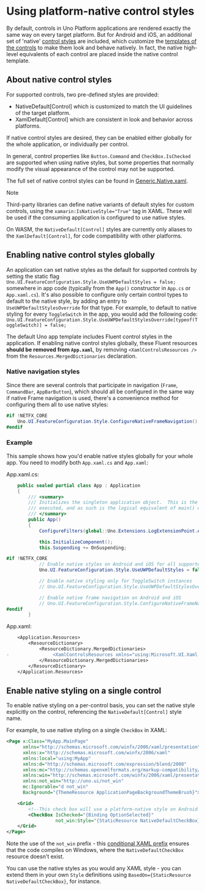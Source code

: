 # Using platform-native control styles

By default, controls in Uno Platform applications are rendered exactly the same way on every target platform. But for Android and iOS, an additional set of 'native' [control styles](https://docs.microsoft.com/en-us/windows/uwp/design/controls-and-patterns/xaml-styles) are included, which customize the [templates of the controls](https://docs.microsoft.com/en-us/windows/uwp/design/controls-and-patterns/control-templates) to make them look and behave natively. In fact, the native high-level equivalents of each control are placed inside the native control template.

## About native control styles

For supported controls, two pre-defined styles are provided:
* NativeDefault[Control] which is customized to match the UI guidelines of the target platform.
* XamlDefault[Control] which are consistent in look and behavior across platforms.

If native control styles are desired, they can be enabled either globally for the whole application, or individually per control.

In general, control properties like `Button.Command` and `CheckBox.IsChecked` are supported when using native styles, but some properties that normally modify the visual appearance of the control may not be supported.

The full set of native control styles can be found in [Generic.Native.xaml](https://github.com/unoplatform/uno/blob/master/src/Uno.UI/UI/Xaml/Style/Generic/Generic.Native.xaml).

> [!NOTE]
> Third-party libraries can define native variants of default styles for custom controls, using the `xamarin:IsNativeStyle="True"` tag in XAML. These will be used if the consuming application is configured to use native styles.

On WASM, the `NativeDefault[Control]` styles are currently only aliases to the `XamlDefault[Control]`, for code compatibility with other platforms. 

## Enabling native control styles globally

An application can set native styles as the default for supported controls by setting the static flag `Uno.UI.FeatureConfiguration.Style.UseUWPDefaultStyles = false;` somewhere in app code (typically from the `App()` constructor in `App.cs` or `App.xaml.cs`). It's also possible to configure only certain control types to default to the native style, by adding an entry to `UseUWPDefaultStylesOverride` for that type. For example, to default to native styling for every `ToggleSwitch` in the app, you would add the following code: `Uno.UI.FeatureConfiguration.Style.UseUWPDefaultStylesOverride[typeof(ToggleSwitch)] = false;`

The default Uno app template includes Fluent control styles in the application. If enabling native control styles globally, these Fluent resources **should be removed from `App.xaml`**, by removing `<XamlControlsResources />` from the `Resources.MergedDictionaries` declaration.

### Native navigation styles

Since there are several controls that participate in navigation (`Frame`, `CommandBar`, `AppBarButton`), which should all be configured in the same way if native Frame navigation is used, there's a convenience method for configuring them all to use native styles:

```csharp
#if !NETFX_CORE
    Uno.UI.FeatureConfiguration.Style.ConfigureNativeFrameNavigation();
#endif
```

### Example

This sample shows how you'd enable native styles globally for your whole app. You need to modify both `App.xaml.cs` and `App.xaml`:

App.xaml.cs:

```csharp
	public sealed partial class App : Application
	{
		/// <summary>
		/// Initializes the singleton application object.  This is the first line of authored code
		/// executed, and as such is the logical equivalent of main() or WinMain().
		/// </summary>
		public App()
		{
			ConfigureFilters(global::Uno.Extensions.LogExtensionPoint.AmbientLoggerFactory);

			this.InitializeComponent();
			this.Suspending += OnSuspending;

#if !NETFX_CORE
			// Enable native styles on Android and iOS for all supported controls
			Uno.UI.FeatureConfiguration.Style.UseUWPDefaultStyles = false;

			// Enable native styling only for ToggleSwitch instances
			// Uno.UI.FeatureConfiguration.Style.UseUWPDefaultStylesOverride[typeof(ToggleSwitch)] = false;

			// Enable native frame navigation on Android and iOS
			// Uno.UI.FeatureConfiguration.Style.ConfigureNativeFrameNavigation();
#endif
		}
```

App.xaml:

```diff
    <Application.Resources>
        <ResourceDictionary>
            <ResourceDictionary.MergedDictionaries>
-                <XamlControlsResources xmlns="using:Microsoft.UI.Xaml.Controls" /> <!-- Remove Fluent styles to allow native styles from framework to be used -->
            </ResourceDictionary.MergedDictionaries>
        </ResourceDictionary>
    </Application.Resources>
```


## Enable native styling on a single control

To enable native styling on a per-control basis, you can set the native style explicitly on the control, referencing the `NativeDefault[Control]` style name.

For example, to use native styling on a single `CheckBox` in XAML:

```xml
<Page x:Class="MyApp.MainPage"
	  xmlns="http://schemas.microsoft.com/winfx/2006/xaml/presentation"
	  xmlns:x="http://schemas.microsoft.com/winfx/2006/xaml"
	  xmlns:local="using:MyApp"
	  xmlns:d="http://schemas.microsoft.com/expression/blend/2008"
	  xmlns:mc="http://schemas.openxmlformats.org/markup-compatibility/2006"
	  xmlns:win="http://schemas.microsoft.com/winfx/2006/xaml/presentation"
	  xmlns:not_win="http://uno.ui/not_win"
	  mc:Ignorable="d not_win"
	  Background="{ThemeResource ApplicationPageBackgroundThemeBrush}">

	<Grid>
		<!--This check box will use a platform-native style on Android and iOS-->
		<CheckBox IsChecked="{Binding OptionSelected}"
				  not_win:Style="{StaticResource NativeDefaultCheckBox}" />
	</Grid>
</Page>
```

Note the use of the `not_win` prefix - this [conditional XAML prefix](platform-specific-xaml.md) ensures that the code compiles on Windows, where the `NativeDefaultCheckBox` resource doesn't exist.

You can use the native styles as you would any XAML style - you can extend them in your own `Style` definitions using `BasedOn={StaticResource NativeDefaultCheckBox}`, for instance.
